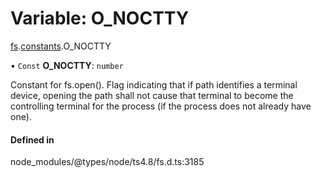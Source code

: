 # Variable: O\_NOCTTY

[fs](../modules/fs.md).[constants](../modules/fs.constants.md).O_NOCTTY

• `Const` **O\_NOCTTY**: `number`

Constant for fs.open(). Flag indicating that if path identifies a terminal device,
opening the path shall not cause that terminal to become the controlling terminal for the process
(if the process does not already have one).

#### Defined in

node_modules/@types/node/ts4.8/fs.d.ts:3185
